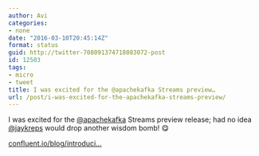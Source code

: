 ```yaml
---
author: Avi
categories:
- none
date: "2016-03-10T20:45:14Z"
format: status
guid: http://twitter-708091374718083072-post
id: 12503
tags:
- micro
- tweet
title: I was excited for the @apachekafka Streams preview…
url: /post/i-was-excited-for-the-apachekafka-streams-preview/
---
```

I was excited for the [@apachekafka](http://twitter.com/apachekafka) Streams preview release; had no idea [@jaykreps](http://twitter.com/jaykreps) would drop another wisdom bomb! 😋

[confluent.io/blog/introduci…](http://www.confluent.io/blog/introducing-kafka-streams-stream-processing-made-simple)